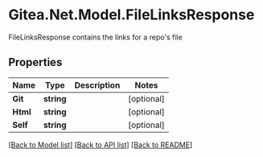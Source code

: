 # Gitea.Net.Model.FileLinksResponse
FileLinksResponse contains the links for a repo's file

## Properties

Name | Type | Description | Notes
------------ | ------------- | ------------- | -------------
**Git** | **string** |  | [optional] 
**Html** | **string** |  | [optional] 
**Self** | **string** |  | [optional] 

[[Back to Model list]](../README.md#documentation-for-models) [[Back to API list]](../README.md#documentation-for-api-endpoints) [[Back to README]](../README.md)

